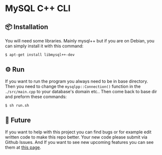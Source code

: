 # MySQL C++ CLI

## 📦 Installation
You will need some libraries. Mainly mysql++ but if you are on Debian, you can simply install it with this command:

```
$ apt-get install libmysql++-dev
```

## ⚙️ Run
If you want to run the program you always need to be in base directory. Then you need to change the `mysqlpp::Connection()` function in the `./src/main.cpp` to your database's domain etc.. Then come back to base dir and preform these commands:

```
$ sh run.sh
```

## 🚀 Future
If you want to help with this project you can find bugs or for example edit written code to make this repo better. Your new code please submit via Github Issues. And If you want to see new upcoming features you can see them at [this page](https://github.com/users/gumernus/projects/3).



